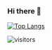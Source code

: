 ### Hi there 👋

<!--
**iopenet/iopenet** is a ✨ _special_ ✨ repository because its `README.md` (this file) appears on your GitHub profile.

Here are some ideas to get you started:

- 🔭 I’m currently working on ...
- 🌱 I’m currently learning ...
- 👯 I’m looking to collaborate on ...
- 🤔 I’m looking for help with ...
- 💬 Ask me about ...
- 📫 How to reach me: ...
- 😄 Pronouns: ...
- ⚡ Fun fact: ...
-->

[![Top Langs](https://github-readme-stats.vercel.app/api/top-langs/?username=iopenet&theme=gruvbox&hide_border=true&show_icons=true)](https://github.com/iopenet/iopenet)

![visitors](https://visitor-badge.laobi.icu/badge?page_id=iopenet.visitor-badge&left_color=#212527&right_color=#1f6feb)
